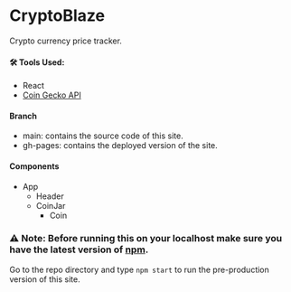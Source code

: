 # CryptoBlaze
Crypto currency price tracker.

#### 🛠 Tools Used:
- React
- [Coin Gecko API](https://www.coingecko.com/api/documentations/)

#### Branch
- main: contains the source code of this site.
- gh-pages: contains the deployed version of the site.

#### Components
- App
  - Header
  - CoinJar
    - Coin

### ⚠ Note: Before running this on your localhost make sure you have the latest version of [npm](https://nodejs.org/).

Go to the repo directory and type `npm start` to run the pre-production version of this site.
